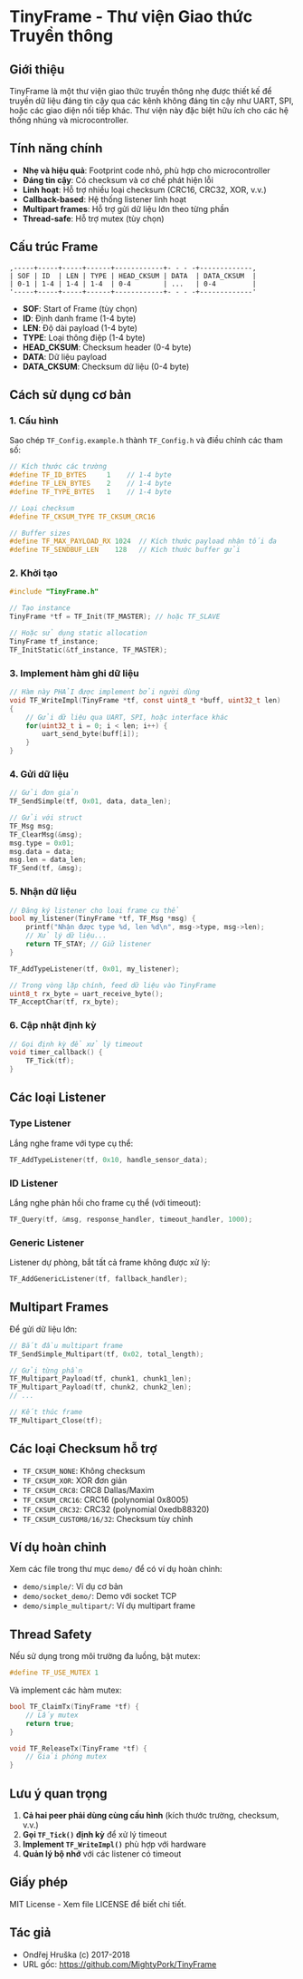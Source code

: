 # TinyFrame - Thư viện Giao thức Truyền thông

## Giới thiệu

TinyFrame là một thư viện giao thức truyền thông nhẹ được thiết kế để truyền dữ liệu đáng tin cậy qua các kênh không đáng tin cậy như UART, SPI, hoặc các giao diện nối tiếp khác. Thư viện này đặc biệt hữu ích cho các hệ thống nhúng và microcontroller.

## Tính năng chính

- **Nhẹ và hiệu quả**: Footprint code nhỏ, phù hợp cho microcontroller
- **Đáng tin cậy**: Có checksum và cơ chế phát hiện lỗi
- **Linh hoạt**: Hỗ trợ nhiều loại checksum (CRC16, CRC32, XOR, v.v.)
- **Callback-based**: Hệ thống listener linh hoạt
- **Multipart frames**: Hỗ trợ gửi dữ liệu lớn theo từng phần
- **Thread-safe**: Hỗ trợ mutex (tùy chọn)

## Cấu trúc Frame

```
,-----+-----+-----+------+------------+- - - -+-------------,                
| SOF | ID  | LEN | TYPE | HEAD_CKSUM | DATA  | DATA_CKSUM  |                
| 0-1 | 1-4 | 1-4 | 1-4  | 0-4        | ...   | 0-4         |
'-----+-----+-----+------+------------+- - - -+-------------'
```

- **SOF**: Start of Frame (tùy chọn)
- **ID**: Định danh frame (1-4 byte)
- **LEN**: Độ dài payload (1-4 byte)
- **TYPE**: Loại thông điệp (1-4 byte)
- **HEAD_CKSUM**: Checksum header (0-4 byte)
- **DATA**: Dữ liệu payload
- **DATA_CKSUM**: Checksum dữ liệu (0-4 byte)

## Cách sử dụng cơ bản

### 1. Cấu hình

Sao chép `TF_Config.example.h` thành `TF_Config.h` và điều chỉnh các tham số:

```c
// Kích thước các trường
#define TF_ID_BYTES     1    // 1-4 byte
#define TF_LEN_BYTES    2    // 1-4 byte  
#define TF_TYPE_BYTES   1    // 1-4 byte

// Loại checksum
#define TF_CKSUM_TYPE TF_CKSUM_CRC16

// Buffer sizes
#define TF_MAX_PAYLOAD_RX 1024  // Kích thước payload nhận tối đa
#define TF_SENDBUF_LEN    128   // Kích thước buffer gửi
```

### 2. Khởi tạo

```c
#include "TinyFrame.h"

// Tạo instance
TinyFrame *tf = TF_Init(TF_MASTER); // hoặc TF_SLAVE

// Hoặc sử dụng static allocation
TinyFrame tf_instance;
TF_InitStatic(&tf_instance, TF_MASTER);
```

### 3. Implement hàm ghi dữ liệu

```c
// Hàm này PHẢI được implement bởi người dùng
void TF_WriteImpl(TinyFrame *tf, const uint8_t *buff, uint32_t len)
{
    // Gửi dữ liệu qua UART, SPI, hoặc interface khác
    for(uint32_t i = 0; i < len; i++) {
        uart_send_byte(buff[i]);
    }
}
```

### 4. Gửi dữ liệu

```c
// Gửi đơn giản
TF_SendSimple(tf, 0x01, data, data_len);

// Gửi với struct
TF_Msg msg;
TF_ClearMsg(&msg);
msg.type = 0x01;
msg.data = data;
msg.len = data_len;
TF_Send(tf, &msg);
```

### 5. Nhận dữ liệu

```c
// Đăng ký listener cho loại frame cụ thể
bool my_listener(TinyFrame *tf, TF_Msg *msg) {
    printf("Nhận được type %d, len %d\n", msg->type, msg->len);
    // Xử lý dữ liệu...
    return TF_STAY; // Giữ listener
}

TF_AddTypeListener(tf, 0x01, my_listener);

// Trong vòng lặp chính, feed dữ liệu vào TinyFrame
uint8_t rx_byte = uart_receive_byte();
TF_AcceptChar(tf, rx_byte);
```

### 6. Cập nhật định kỳ

```c
// Gọi định kỳ để xử lý timeout
void timer_callback() {
    TF_Tick(tf);
}
```

## Các loại Listener

### Type Listener
Lắng nghe frame với type cụ thể:
```c
TF_AddTypeListener(tf, 0x10, handle_sensor_data);
```

### ID Listener  
Lắng nghe phản hồi cho frame cụ thể (với timeout):
```c
TF_Query(tf, &msg, response_handler, timeout_handler, 1000);
```

### Generic Listener
Listener dự phòng, bắt tất cả frame không được xử lý:
```c
TF_AddGenericListener(tf, fallback_handler);
```

## Multipart Frames

Để gửi dữ liệu lớn:

```c
// Bắt đầu multipart frame
TF_SendSimple_Multipart(tf, 0x02, total_length);

// Gửi từng phần
TF_Multipart_Payload(tf, chunk1, chunk1_len);
TF_Multipart_Payload(tf, chunk2, chunk2_len);
// ...

// Kết thúc frame
TF_Multipart_Close(tf);
```

## Các loại Checksum hỗ trợ

- `TF_CKSUM_NONE`: Không checksum
- `TF_CKSUM_XOR`: XOR đơn giản  
- `TF_CKSUM_CRC8`: CRC8 Dallas/Maxim
- `TF_CKSUM_CRC16`: CRC16 (polynomial 0x8005)
- `TF_CKSUM_CRC32`: CRC32 (polynomial 0xedb88320)
- `TF_CKSUM_CUSTOM8/16/32`: Checksum tùy chỉnh

## Ví dụ hoàn chỉnh

Xem các file trong thư mục `demo/` để có ví dụ hoàn chỉnh:

- `demo/simple/`: Ví dụ cơ bản
- `demo/socket_demo/`: Demo với socket TCP
- `demo/simple_multipart/`: Ví dụ multipart frame

## Thread Safety

Nếu sử dụng trong môi trường đa luồng, bật mutex:

```c
#define TF_USE_MUTEX 1
```

Và implement các hàm mutex:

```c
bool TF_ClaimTx(TinyFrame *tf) {
    // Lấy mutex
    return true;
}

void TF_ReleaseTx(TinyFrame *tf) {
    // Giải phóng mutex  
}
```

## Lưu ý quan trọng

1. **Cả hai peer phải dùng cùng cấu hình** (kích thước trường, checksum, v.v.)
2. **Gọi `TF_Tick()` định kỳ** để xử lý timeout
3. **Implement `TF_WriteImpl()`** phù hợp với hardware
4. **Quản lý bộ nhớ** với các listener có timeout

## Giấy phép

MIT License - Xem file LICENSE để biết chi tiết.

## Tác giả

- Ondřej Hruška (c) 2017-2018
- URL gốc: https://github.com/MightyPork/TinyFrame